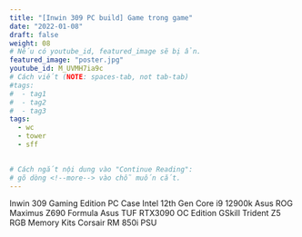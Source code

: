 ```yaml
---
title: "[Inwin 309 PC build] Game trong game"
date: "2022-01-08"
draft: false
weight: 08
# Nếu có youtube_id, featured_image sẽ bị ẩn.
featured_image: "poster.jpg"
youtube_id: M_UVMH7ia9c
# Cách viết (NOTE: spaces-tab, not tab-tab)
#tags:
#  - tag1
#  - tag2
#  - tag3
tags:
  - wc
  - tower
  - sff
 

# Cách ngắt nội dung vào "Continue Reading":
# gõ dòng <!--more--> vào chỗ muốn cắt.
---
```


Inwin 309 Gaming Edition PC Case
Intel 12th Gen Core i9 12900k
Asus ROG Maximus Z690 Formula
Asus TUF RTX3090 OC Edition
GSkill Trident Z5 RGB Memory Kits
Corsair RM 850i PSU
